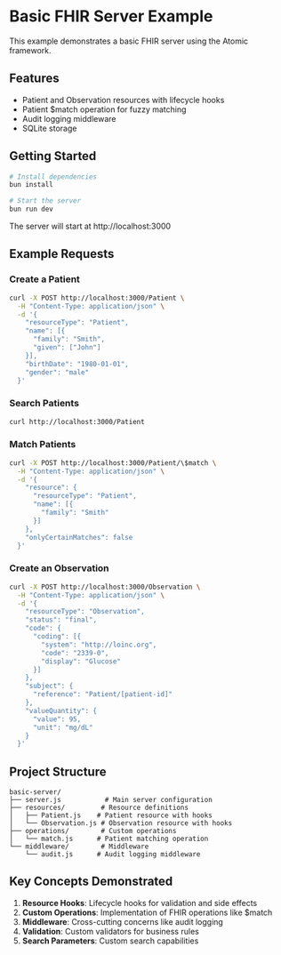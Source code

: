 # Basic FHIR Server Example

This example demonstrates a basic FHIR server using the Atomic framework.

## Features

- Patient and Observation resources with lifecycle hooks
- Patient $match operation for fuzzy matching
- Audit logging middleware
- SQLite storage

## Getting Started

```bash
# Install dependencies
bun install

# Start the server
bun run dev
```

The server will start at http://localhost:3000

## Example Requests

### Create a Patient

```bash
curl -X POST http://localhost:3000/Patient \
  -H "Content-Type: application/json" \
  -d '{
    "resourceType": "Patient",
    "name": [{
      "family": "Smith",
      "given": ["John"]
    }],
    "birthDate": "1980-01-01",
    "gender": "male"
  }'
```

### Search Patients

```bash
curl http://localhost:3000/Patient
```

### Match Patients

```bash
curl -X POST http://localhost:3000/Patient/\$match \
  -H "Content-Type: application/json" \
  -d '{
    "resource": {
      "resourceType": "Patient",
      "name": [{
        "family": "Smith"
      }]
    },
    "onlyCertainMatches": false
  }'
```

### Create an Observation

```bash
curl -X POST http://localhost:3000/Observation \
  -H "Content-Type: application/json" \
  -d '{
    "resourceType": "Observation",
    "status": "final",
    "code": {
      "coding": [{
        "system": "http://loinc.org",
        "code": "2339-0",
        "display": "Glucose"
      }]
    },
    "subject": {
      "reference": "Patient/[patient-id]"
    },
    "valueQuantity": {
      "value": 95,
      "unit": "mg/dL"
    }
  }'
```

## Project Structure

```
basic-server/
├── server.js           # Main server configuration
├── resources/         # Resource definitions
│   ├── Patient.js    # Patient resource with hooks
│   └── Observation.js # Observation resource with hooks
├── operations/        # Custom operations
│   └── match.js      # Patient matching operation
└── middleware/        # Middleware
    └── audit.js      # Audit logging middleware
```

## Key Concepts Demonstrated

1. **Resource Hooks**: Lifecycle hooks for validation and side effects
2. **Custom Operations**: Implementation of FHIR operations like $match
3. **Middleware**: Cross-cutting concerns like audit logging
4. **Validation**: Custom validators for business rules
5. **Search Parameters**: Custom search capabilities